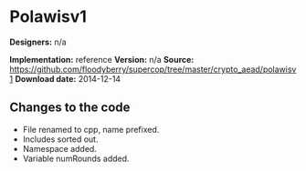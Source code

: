 # Polawisv1

**Designers:** n/a

**Implementation:** reference
**Version:** n/a
**Source:** https://github.com/floodyberry/supercop/tree/master/crypto_aead/polawisv1
**Download date:** 2014-12-14

## Changes to the code

* File renamed to cpp, name prefixed.
* Includes sorted out.
* Namespace added.
* Variable numRounds added.
